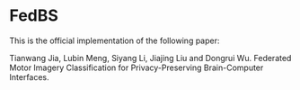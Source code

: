 # FedBS
This is the official implementation of the following paper: 

Tianwang Jia, Lubin Meng, Siyang Li, Jiajing Liu and Dongrui Wu. Federated Motor Imagery Classification for Privacy-Preserving Brain-Computer Interfaces. 

